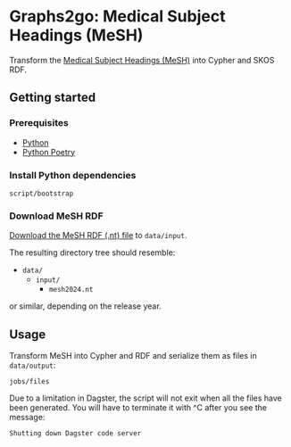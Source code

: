 # Graphs2go: Medical Subject Headings (MeSH)

Transform the [Medical Subject Headings (MeSH)](https://www.nlm.nih.gov/mesh/meshhome.html) into Cypher and SKOS RDF.

## Getting started

### Prerequisites

* [Python](https://www.python.org/)
* [Python Poetry](https://python-poetry.org/)

### Install Python dependencies

    script/bootstrap

### Download MeSH RDF

[Download the MeSH RDF (.nt) file](https://nlmpubs.nlm.nih.gov/projects/mesh/rdf/) to `data/input`.

The resulting directory tree should resemble:

* `data/`
  * `input/`
    * `mesh2024.nt`

or similar, depending on the release year.

## Usage

Transform MeSH into Cypher and RDF and serialize them as files in `data/output`:

    jobs/files

Due to a limitation in Dagster, the script will not exit when all the files have been generated. You will have to terminate it with ^C after you see the message:

    Shutting down Dagster code server
